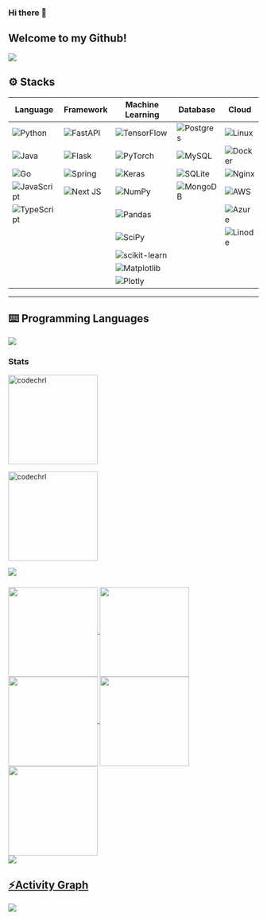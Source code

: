 ### Hi there 👋

## Welcome to my Github! 

<img src="https://api.visitorbadge.io/api/visitors?path=https%3A%2F%2Fgithub.com%2Fcodechrl    %2Fcodechrl    &label=MY%20VISITORS&labelColor=%23555555&countColor=%23F0B354" />

## :gear: Stacks
|Language|Framework|Machine Learning|Database|Cloud|
|-|-|-|-|-|
|![Python](https://img.shields.io/badge/python-3670A0?style=for-the-badge&logo=python&logoColor=ffdd54)|![FastAPI](https://img.shields.io/badge/FastAPI-005571?style=for-the-badge&logo=fastapi)|![TensorFlow](https://img.shields.io/badge/TensorFlow-%23FF6F00.svg?style=for-the-badge&logo=TensorFlow&logoColor=white)|![Postgres](https://img.shields.io/badge/postgres-%23316192.svg?style=for-the-badge&logo=postgresql&logoColor=white)|![Linux](https://img.shields.io/badge/Linux-FCC624?style=for-the-badge&logo=linux&logoColor=black)
|![Java](https://img.shields.io/badge/java-%23ED8B00.svg?style=for-the-badge&logo=openjdk&logoColor=white)|![Flask](https://img.shields.io/badge/flask-%23000.svg?style=for-the-badge&logo=flask&logoColor=white)|![PyTorch](https://img.shields.io/badge/PyTorch-%23EE4C2C.svg?style=for-the-badge&logo=PyTorch&logoColor=white)|![MySQL](https://img.shields.io/badge/mysql-%2300f.svg?style=for-the-badge&logo=mysql&logoColor=white)|![Docker](https://img.shields.io/badge/docker-%230db7ed.svg?style=for-the-badge&logo=docker&logoColor=white)
|	![Go](https://img.shields.io/badge/go-%2300ADD8.svg?style=for-the-badge&logo=go&logoColor=white)|![Spring](https://img.shields.io/badge/spring-%236DB33F.svg?style=for-the-badge&logo=spring&logoColor=white)|![Keras](https://img.shields.io/badge/Keras-%23D00000.svg?style=for-the-badge&logo=Keras&logoColor=white)|![SQLite](https://img.shields.io/badge/sqlite-%2307405e.svg?style=for-the-badge&logo=sqlite&logoColor=white)|![Nginx](https://img.shields.io/badge/nginx-%23009639.svg?style=for-the-badge&logo=nginx&logoColor=white)
|![JavaScript](https://img.shields.io/badge/javascript-%23323330.svg?style=for-the-badge&logo=javascript&logoColor=%23F7DF1E)|![Next JS](https://img.shields.io/badge/Next-black?style=for-the-badge&logo=next.js&logoColor=white)|![NumPy](https://img.shields.io/badge/numpy-%23013243.svg?style=for-the-badge&logo=numpy&logoColor=white)|![MongoDB](https://img.shields.io/badge/MongoDB-%234ea94b.svg?style=for-the-badge&logo=mongodb&logoColor=white)|![AWS](https://img.shields.io/badge/AWS-%23FF9900.svg?style=for-the-badge&logo=amazon-aws&logoColor=white)|
|![TypeScript](https://img.shields.io/badge/typescript-%23007ACC.svg?style=for-the-badge&logo=typescript&logoColor=white)||![Pandas](https://img.shields.io/badge/pandas-%23150458.svg?style=for-the-badge&logo=pandas&logoColor=white)||![Azure](https://img.shields.io/badge/azure-%230072C6.svg?style=for-the-badge&logo=microsoftazure&logoColor=white)
|||![SciPy](https://img.shields.io/badge/SciPy-%230C55A5.svg?style=for-the-badge&logo=scipy&logoColor=%white)||![Linode](https://img.shields.io/badge/linode-00A95C?style=for-the-badge&logo=linode&logoColor=white)
|||![scikit-learn](https://img.shields.io/badge/scikit--learn-%23F7931E.svg?style=for-the-badge&logo=scikit-learn&logoColor=white)|
|||![Matplotlib](https://img.shields.io/badge/Matplotlib-%23ffffff.svg?style=for-the-badge&logo=Matplotlib&logoColor=black)
|||![Plotly](https://img.shields.io/badge/Plotly-%233F4F75.svg?style=for-the-badge&logo=plotly&logoColor=white)
---

## :keyboard: Programming Languages

<img src="https://user-images.githubusercontent.com/73097560/115834477-dbab4500-a447-11eb-908a-139a6edaec5c.gif"><h3 align="left">Stats</h3>
<div align="left">
<img height="180em" src="https://github-readme-stats.vercel.app/api/top-langs/?username=codechrl&layout=compact&theme=dark" alt=codechrl />
<p><img height="180em" src="https://github-readme-streak-stats.herokuapp.com/?user=codechrl&theme=dark" alt="codechrl" /></p>
</div>

<img src="https://user-images.githubusercontent.com/73097560/115834477-dbab4500-a447-11eb-908a-139a6edaec5c.gif"><h3 align="left"></h3>

<div align="left">
<a href="https://github.com/codechrl">
<img align="center" src="http://github-profile-summary-cards.vercel.app/api/cards/stats?username=codechrl&theme=2077" height="180em" />
<img align="center" src="http://github-profile-summary-cards.vercel.app/api/cards/most-commit-language?username=codechrl&theme=2077" height="180em" />
<img align="center" src="http://github-profile-summary-cards.vercel.app/api/cards/repos-per-language?username=codechrl&theme=2077" height="180em" />
<img align="center" src="http://github-profile-summary-cards.vercel.app/api/cards/productive-time?username=codechrl&theme=2077" height="180em" />
<img align="center" src="http://github-profile-summary-cards.vercel.app/api/cards/profile-details?username=codechrl&theme=2077" height="180em" />
</div>
<img src="https://user-images.githubusercontent.com/73097560/115834477-dbab4500-a447-11eb-908a-139a6edaec5c.gif"><h2 align="left">⚡Activity Graph</h2>
<img align="center" src="https://github-readme-activity-graph.vercel.app/graph?username=codechrl&theme=react-dark"/>
